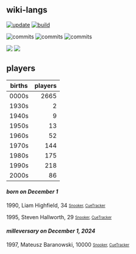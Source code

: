 ## wiki-langs
[![update](https://github.com/dreamerminsk/wiki-langs/actions/workflows/update-tables.yml/badge.svg)](https://github.com/dreamerminsk/wiki-langs/actions/workflows/update-tables.yml)
[![build](https://github.com/dreamerminsk/wiki-langs/actions/workflows/build.yml/badge.svg)](https://github.com/dreamerminsk/wiki-langs/actions/workflows/build.yml)

![commits](https://img.shields.io/github/commit-activity/y/dreamerminsk/wiki-langs)
![commits](https://img.shields.io/github/commit-activity/m/dreamerminsk/wiki-langs)
![commits](https://img.shields.io/github/commit-activity/w/dreamerminsk/wiki-langs)

![](https://img.shields.io/github/languages/code-size/dreamerminsk/wiki-langs)
![](https://img.shields.io/github/repo-size/dreamerminsk/wiki-langs)

## players
| births | players |
| :----: | ------: |
| 0000s | 2665 |
| 1930s | 2 |
| 1940s | 9 |
| 1950s | 13 |
| 1960s | 52 |
| 1970s | 144 |
| 1980s | 175 |
| 1990s | 218 |
| 2000s | 86 |

#### ***born on December  1***
1990, Liam Highfield, 34 <sub><sup>[Snooker](http://www.snooker.org/res/index.asp?player=45), [CueTracker](http://cuetracker.net/Players/liam-highfield/)</sup></sub>

1995, Steven Hallworth, 29 <sub><sup>[Snooker](http://www.snooker.org/res/index.asp?player=605), [CueTracker](http://cuetracker.net/Players/steven-hallworth/)</sup></sub>


#### ***milleversary on December  1, 2024***
1997, Mateusz Baranowski, 10000 <sub><sup>[Snooker](http://www.snooker.org/res/index.asp?player=680), [CueTracker](http://cuetracker.net/Players/mateusz-baranowski/)</sup></sub>



